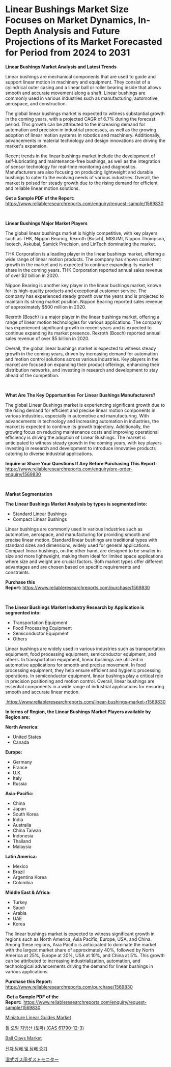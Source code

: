 <p><h1>Linear Bushings Market Size Focuses on Market Dynamics, In-Depth Analysis and Future Projections of its Market Forecasted for Period from 2024 to 2031</h1></p><p><strong>Linear Bushings Market Analysis and Latest Trends</strong></p>
<p><p>Linear bushings are mechanical components that are used to guide and support linear motion in machinery and equipment. They consist of a cylindrical outer casing and a linear ball or roller bearing inside that allows smooth and accurate movement along a shaft. Linear bushings are commonly used in various industries such as manufacturing, automotive, aerospace, and construction.</p><p>The global linear bushings market is expected to witness substantial growth in the coming years, with a projected CAGR of 6.7% during the forecast period. This growth can be attributed to the increasing demand for automation and precision in industrial processes, as well as the growing adoption of linear motion systems in robotics and machinery. Additionally, advancements in material technology and design innovations are driving the market's expansion.</p><p>Recent trends in the linear bushings market include the development of self-lubricating and maintenance-free bushings, as well as the integration of sensor technology for real-time monitoring and diagnostics. Manufacturers are also focusing on producing lightweight and durable bushings to cater to the evolving needs of various industries. Overall, the market is poised for steady growth due to the rising demand for efficient and reliable linear motion solutions.</p></p>
<p><strong>Get a Sample PDF of the Report:&nbsp;</strong> <a href="https://www.reliableresearchreports.com/enquiry/request-sample/1569830">https://www.reliableresearchreports.com/enquiry/request-sample/1569830</a></p>
<p>&nbsp;</p>
<p><strong>Linear Bushings Major Market Players</strong></p>
<p><p>The global linear bushings market is highly competitive, with key players such as THK, Nippon Bearing, Rexroth (Bosch), MISUMI, Nippon Thompson, Isotech, Askubal, Samick Precision, and LinTech dominating the market. </p><p>THK Corporation is a leading player in the linear bushings market, offering a wide range of linear motion products. The company has shown consistent growth in the market and is expected to continue expanding its market share in the coming years. THK Corporation reported annual sales revenue of over $2 billion in 2020.</p><p>Nippon Bearing is another key player in the linear bushings market, known for its high-quality products and exceptional customer service. The company has experienced steady growth over the years and is projected to maintain its strong market position. Nippon Bearing reported sales revenue of approximately $500 million in 2020.</p><p>Rexroth (Bosch) is a major player in the linear bushings market, offering a range of linear motion technologies for various applications. The company has experienced significant growth in recent years and is expected to continue expanding its market presence. Rexroth (Bosch) reported annual sales revenue of over $5 billion in 2020.</p><p>Overall, the global linear bushings market is expected to witness steady growth in the coming years, driven by increasing demand for automation and motion control solutions across various industries. Key players in the market are focused on expanding their product offerings, enhancing their distribution networks, and investing in research and development to stay ahead of the competition.</p></p>
<p>&nbsp;</p>
<p><strong>What Are The Key Opportunities For Linear Bushings Manufacturers?</strong></p>
<p><p>The global Linear Bushings market is experiencing significant growth due to the rising demand for efficient and precise linear motion components in various industries, especially in automotive and manufacturing. With advancements in technology and increasing automation in industries, the market is expected to continue its growth trajectory. Additionally, the growing focus on reducing maintenance costs and improving operational efficiency is driving the adoption of Linear Bushings. The market is anticipated to witness steady growth in the coming years, with key players investing in research and development to introduce innovative products catering to diverse industrial applications.</p></p>
<p><strong>Inquire or Share Your Questions If Any Before Purchasing This Report:</strong> <a href="https://www.reliableresearchreports.com/enquiry/pre-order-enquiry/1569830">https://www.reliableresearchreports.com/enquiry/pre-order-enquiry/1569830</a></p>
<p>&nbsp;</p>
<p><strong>Market Segmentation</strong></p>
<p><strong>The Linear Bushings Market Analysis by types is segmented into:</strong></p>
<p><ul><li>Standard Linear Bushings</li><li>Compact Linear Bushings</li></ul></p>
<p><p>Linear bushings are commonly used in various industries such as automotive, aerospace, and manufacturing for providing smooth and precise linear motion. Standard linear bushings are traditional types with standard sizes and dimensions, widely used for general applications. Compact linear bushings, on the other hand, are designed to be smaller in size and more lightweight, making them ideal for limited space applications where size and weight are crucial factors. Both market types offer different advantages and are chosen based on specific requirements and constraints.</p></p>
<p><strong>Purchase this Report:&nbsp;</strong><a href="https://www.reliableresearchreports.com/purchase/1569830">https://www.reliableresearchreports.com/purchase/1569830</a></p>
<p>&nbsp;</p>
<p><strong>The Linear Bushings Market Industry Research by Application is segmented into:</strong></p>
<p><ul><li>Transportation Equipment</li><li>Food Processing Equipment</li><li>Semiconductor Equipment</li><li>Others</li></ul></p>
<p><p>Linear bushings are widely used in various industries such as transportation equipment, food processing equipment, semiconductor equipment, and others. In transportation equipment, linear bushings are utilized in automotive applications for smooth and precise movement. In food processing equipment, they help ensure efficient and hygienic processing operations. In semiconductor equipment, linear bushings play a critical role in precision positioning and motion control. Overall, linear bushings are essential components in a wide range of industrial applications for ensuring smooth and accurate linear motion.</p></p>
<p><a href="https://www.reliableresearchreports.com/linear-bushings-market-r1569830">&nbsp;https://www.reliableresearchreports.com/linear-bushings-market-r1569830</a></p>
<p><strong>In terms of Region, the Linear Bushings Market Players available by Region are:</strong></p>
<p>
    <p> <strong> North America: </strong>
        <ul>
            <li>United States</li>
            <li>Canada</li>
        </ul>
        </p> 
    <p> <strong> Europe: </strong>
        <ul>
            <li>Germany</li>
            <li>France</li>
            <li>U.K.</li>
            <li>Italy</li>
            <li>Russia</li>
        </ul>
        </p> 
    <p> <strong> Asia-Pacific: </strong>
        <ul>
            <li>China</li>
            <li>Japan</li>
            <li>South Korea</li>
            <li>India</li>
            <li>Australia</li>
            <li>China Taiwan</li>
            <li>Indonesia</li>
            <li>Thailand</li>
            <li>Malaysia</li>
        </ul>
        </p> 
    <p> <strong> Latin America: </strong>
        <ul>
            <li>Mexico</li>
            <li>Brazil</li>
            <li>Argentina Korea</li>
            <li>Colombia</li>
        </ul>
        </p> 
    <p> <strong> Middle East & Africa: </strong>
        <ul>
            <li>Turkey</li>
            <li>Saudi</li>
            <li>Arabia</li>
            <li>UAE</li>
            <li>Korea</li>
        </ul>
    </p>
    </p>
<p><p>The linear bushings market is expected to witness significant growth in regions such as North America, Asia Pacific, Europe, USA, and China. Among these regions, Asia Pacific is anticipated to dominate the market with the largest market share of approximately 40%, followed by North America at 25%, Europe at 20%, USA at 10%, and China at 5%. This growth can be attributed to increasing industrialization, automation, and technological advancements driving the demand for linear bushings in various applications.</p></p>
<p><strong>Purchase this Report: </strong><a href="https://www.reliableresearchreports.com/purchase/1569830">https://www.reliableresearchreports.com/purchase/1569830</a></p>
<p>&nbsp;<strong>Get a Sample PDF of the Report:&nbsp;&nbsp;</strong><a href="https://www.reliableresearchreports.com/enquiry/request-sample/1569830">https://www.reliableresearchreports.com/enquiry/request-sample/1569830</a></p>
<p><strong></strong></p>
<p><p><a href="https://github.com/kathiaseamanalvaradovlprc2h/Market-Research-Report-List-2/blob/main/miniature-linear-guides-market.md">Miniature Linear Guides Market</a></p><p><a href="https://medium.com/@kellylyncyh543964/%ED%86%A8-%EC%98%A4%EC%9D%BC-%EC%A7%80%EB%B0%A9%EC%82%B0-tofa-cas-61790-12-3-%EC%8B%9C%EC%9E%A5-%EC%9D%B8%EC%82%AC%EC%9D%B4%ED%8A%B8-%EC%8B%9C%EC%9E%A5-%EB%8F%99%ED%96%A5-%EC%84%B1%EC%9E%A5-2024%EB%85%84%EB%B6%80%ED%84%B0-2031%EB%85%84%EA%B9%8C%EC%A7%80-%EC%98%88%EC%B8%A1%EB%90%9C-%EA%B2%83-15b7d53c7597">톨 오일 지방산 (토파) (CAS 61790-12-3)</a></p><p><a href="https://github.com/wusalecollins540tpqoz/Market-Research-Report-List-2/blob/main/ball-clays-market.md">Ball Clays Market</a></p><p><a href="https://github.com/ThomasElmes2022/Market-Research-Report-List-1/blob/main/9406479103417.md">전자 담배 및 담배 증기</a></p><p><a href="https://medium.com/@kelsitorphy644/%E6%B9%BF%E6%B0%97%E3%82%92%E5%90%AB%E3%82%80%E3%82%AC%E3%82%B9%E7%94%A8%E3%81%AE%E3%83%80%E3%82%B9%E3%83%88%E3%83%A2%E3%83%8B%E3%82%BF%E3%83%BC%E5%B8%82%E5%A0%B4-2031%E5%B9%B4%E3%81%BE%E3%81%A7%E3%81%AE%E3%83%88%E3%83%AC%E3%83%B3%E3%83%89-%E4%BA%88%E6%B8%AC-%E7%AB%B6%E4%BA%89%E5%88%86%E6%9E%90-1f655b370094">湿式ガス用ダストモニター</a></p></p>